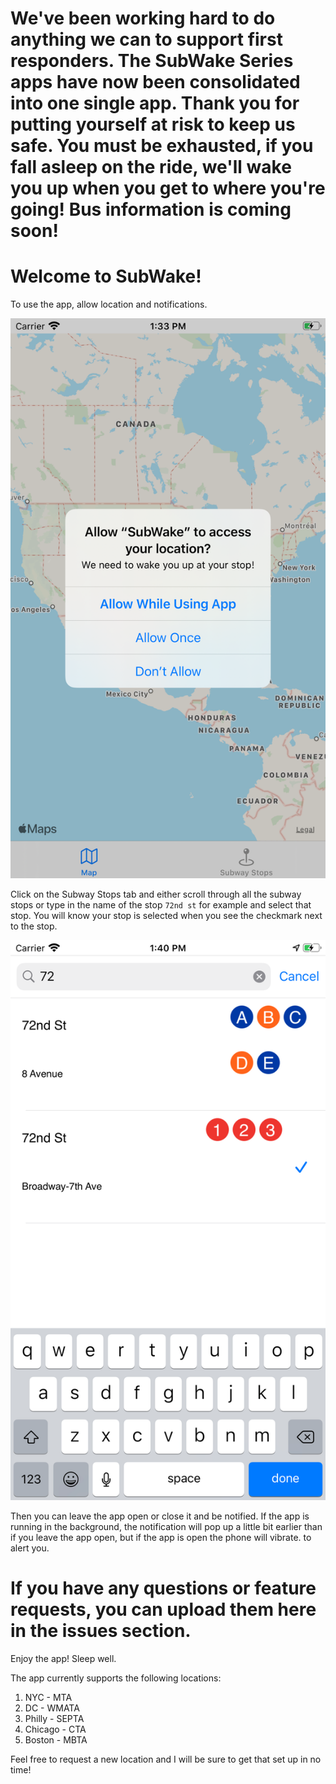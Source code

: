 # We've been working hard to do anything we can to support first responders. The SubWake Series apps have now been consolidated into one single app. Thank you for putting yourself at risk to keep us safe. You must be exhausted, if you fall asleep on the ride, we'll wake you up when you get to where you're going! Bus information is coming soon!


# Welcome to SubWake!
To use the app, allow location and notifications.

![image1](https://github.com/ellscha/SubWake-App/blob/master/Simulator%20Screen%20Shot%20-%20iPhone%208%20Plus%20-%202020-02-17%20at%2013.33.05.png)

Click on the Subway Stops tab and either scroll through all the subway stops or type in the name of the stop `72nd st` for example and select that stop.
You will know your stop is selected when you see the checkmark next to the stop.

![image 2](https://github.com/ellscha/SubWake-App/blob/master/Simulator%20Screen%20Shot%20-%20iPhone%208%20Plus%20-%202020-02-17%20at%2013.40.44.png)

Then you can leave the app open or close it and be notified. If the app is running in the background, the notification will pop up a little bit earlier than if you leave the app open, but if the app is open the phone will vibrate. to alert you.

# If you have any questions or feature requests, you can upload them here in the issues section.
Enjoy the app! Sleep well.


The app currently supports the following locations: 
  1. NYC - MTA
  2. DC - WMATA
  3. Philly - SEPTA
  4. Chicago - CTA
  5. Boston - MBTA
  
  Feel free to request a new location and I will be sure to get that set up in no time!
